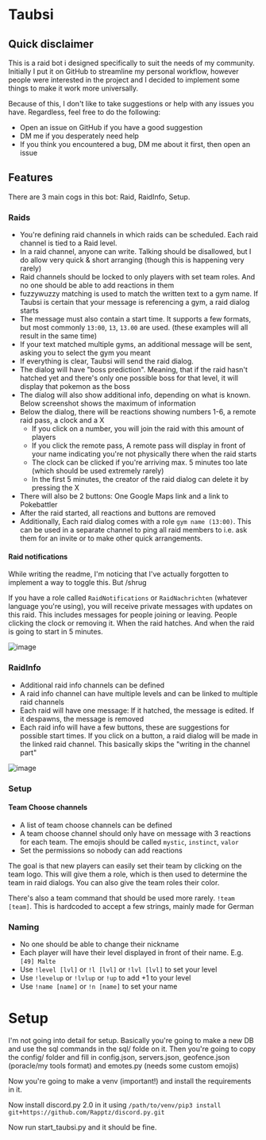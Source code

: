 # Taubsi

## Quick disclaimer

This is a raid bot i designed specifically to suit the needs of my community. Initially I put it on GitHub to streamline my personal workflow, however people were interested in the project and I decided to implement some things to make it work more universally.

Because of this, I don't like to take suggestions or help with any issues you have. Regardless, feel free to do the following:

- Open an issue on GitHub if you have a good suggestion
- DM me if you desperately need help
- If you think you encountered a bug, DM me about it first, then open an issue

## Features

There are 3 main cogs in this bot: Raid, RaidInfo, Setup.

### Raids

- You're defining raid channels in which raids can be scheduled. Each raid channel is tied to a Raid level.
- In a raid channel, anyone can write. Talking should be disallowed, but I do allow very quick & short arranging (though this is happening very rarely)
- Raid channels should be locked to only players with set team roles. And no one should be able to add reactions in them
- fuzzywuzzy matching is used to match the written text to a gym name. If Taubsi is certain that your message is referencing a gym, a raid dialog starts
- The message must also contain a start time. It supports a few formats, but most commonly `13:00`, `13`, `13.00` are used. (these examples will all result in the same time)
- If your text matched multiple gyms, an additional message will be sent, asking you to select the gym you meant
- If everything is clear, Taubsi will send the raid dialog.
- The dialog will have "boss prediction". Meaning, that if the raid hasn't hatched yet and there's only one possible boss for that level, it will display that pokemon as the boss
- The dialog will also show additional info, depending on what is known. Below screenshot shows the maximum of information
- Below the dialog, there will be reactions showing numbers 1-6, a remote raid pass, a clock and a X
  - If you click on a number, you will join the raid with this amount of players
  - If you click the remote pass, A remote pass will display in front of your name indicating you're not physically there when the raid starts
  - The clock can be clicked if you're arriving max. 5 minutes too late (which should be used extremely rarely)
  - In the first 5 minutes, the creator of the raid dialog can delete it by pressing the X
- There will also be 2 buttons: One Google Maps link and a link to Pokebattler
- After the raid started, all reactions and buttons are removed
- Additionally, Each raid dialog comes with a role `gym name (13:00)`. This can be used in a separate channel to ping all raid members to i.e. ask them for an invite or to make other quick arrangements.

#### Raid notifications

While writing the readme, I'm noticing that I've actually forgotten to implement a way to toggle this. But /shrug

If you have a role called `RaidNotifications` or `RaidNachrichten` (whatever language you're using), you will receive private messages with updates on this raid. This includes messages for people joining or leaving. People clicking the clock or removing it. When the raid hatches. And when the raid is going to start in 5 minutes.

 
![image](https://user-images.githubusercontent.com/42342921/115625355-3df72f00-a2fc-11eb-9960-03338a747fa4.png)

### RaidInfo

- Additional raid info channels can be defined
- A raid info channel can have multiple levels and can be linked to multiple raid channels
- Each raid will have one message: If it hatched, the message is edited. If it despawns, the message is removed
- Each raid info will have a few buttons, these are suggestions for possible start times. If you click on a button, a raid dialog will be made in the linked raid channel. This basically skips the "writing in the channel part"

![image](https://media.discordapp.net/attachments/604038147109683200/877618125439389786/unknown.png)

### Setup

#### Team Choose channels

- A list of team choose channels can be defined
- A team choose channel should only have on message with 3 reactions for each team. The emojis should be called `mystic`, `instinct`, `valor`
- Set the permissions so nobody can add reactions

The goal is that new players can easily set their team by clicking on the team logo. This will give them a role, which is then used to determine the team in raid dialogs. You can also give the team roles their color.

There's also a team command that should be used more rarely. `!team [team]`. This is hardcoded to accept a few strings, mainly made for German

### Naming

- No one should be able to change their nickname
- Each player will have their level displayed in front of their name. E.g. `[49] Malte`
- Use `!level [lvl]` or `!l [lvl]` or `!lvl [lvl]` to set your level
- Use `!levelup` or `!lvlup` or `!up` to add +1 to your level
- Use `!name [name]` or `!n [name]` to set your name

# Setup

I'm not going into detail for setup. Basically you're going to make a new DB and use the sql commands in the sql/ folde on it. Then you're going to copy the config/ folder and fill in config.json, servers.json, geofence.json (poracle/my tools format) and emotes.py (needs some custom emojis)

Now you're going to make a venv (important!) and install the requirements in it.

Now install discord.py 2.0 in it using `/path/to/venv/pip3 install git+https://github.com/Rapptz/discord.py.git`

Now run start_taubsi.py and it should be fine.
